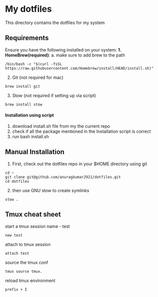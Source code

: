# My dotfiles

This directory contains the dotfiles for my system

## Requirements
Ensure you have the following installed on your system:
**1. HomeBrew(required)**:
  a. make sure to add brew to the path
```
/bin/bash -c "$(curl -fsSL https://raw.githubusercontent.com/Homebrew/install/HEAD/install.sh)"
```
2. Git (not required for mac)
```
brew install git
```
3. Stow (not required if setting up via script)
```
brew install stow
```

#### Installation using script
1. download install.sh file from my the current repo
2. check if all the package mentioned in the Installation script is correct
3. run bash install.sh


## Manual Installation
1. First, check out the dotfiles repo in your $HOME directory using git
```
cd ~
git clone git@github.com/anuragkumar2921/dotfiles.git
cd dotfiles
```
2. then use GNU stow to create symlinks
```
stow .
```

## Tmux cheat sheet
start a tmux session name - test
```
new test
```
attach to tmux session
```
attach test
```
source the tmux conf
```
tmux source tmux.
```
reload tmux environment
```
prefix + I
```
